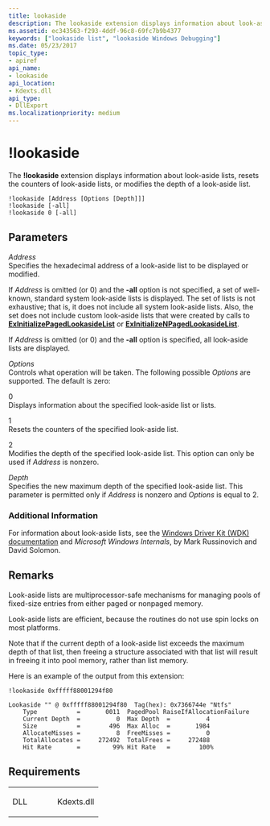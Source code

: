 ```yaml
---
title: lookaside
description: The lookaside extension displays information about look-aside lists, resets the counters of look-aside lists, or modifies the depth of a look-aside list.
ms.assetid: ec343563-f293-4ddf-96c8-69fc7b9b4377
keywords: ["lookaside list", "lookaside Windows Debugging"]
ms.date: 05/23/2017
topic_type:
- apiref
api_name:
- lookaside
api_location:
- Kdexts.dll
api_type:
- DllExport
ms.localizationpriority: medium
---
```


# !lookaside


The **!lookaside** extension displays information about look-aside lists, resets the counters of look-aside lists, or modifies the depth of a look-aside list.

```dbgcmd
!lookaside [Address [Options [Depth]]]
!lookaside [-all]
!lookaside 0 [-all]
```

## <span id="ddk__lookaside_dbg"></span><span id="DDK__LOOKASIDE_DBG"></span>Parameters


<span id="_______Address______"></span><span id="_______address______"></span><span id="_______ADDRESS______"></span> *Address*   
Specifies the hexadecimal address of a look-aside list to be displayed or modified.

If *Address* is omitted (or 0) and the **-all** option is not specified, a set of well-known, standard system look-aside lists is displayed. The set of lists is not exhaustive; that is, it does not include all system look-aside lists. Also, the set does not include custom look-aside lists that were created by calls to [**ExInitializePagedLookasideList**](https://docs.microsoft.com/windows-hardware/drivers/ddi/content/wdm/nf-wdm-exinitializepagedlookasidelist) or [**ExInitializeNPagedLookasideList**](https://docs.microsoft.com/windows-hardware/drivers/ddi/content/wdm/nf-wdm-exinitializenpagedlookasidelist).

If *Address* is omitted (or 0) and the **-all** option is specified, all look-aside lists are displayed.

<span id="_______Options______"></span><span id="_______options______"></span><span id="_______OPTIONS______"></span> *Options*   
Controls what operation will be taken. The following possible *Options* are supported. The default is zero:

<span id="0"></span>0  
Displays information about the specified look-aside list or lists.

<span id="1"></span>1  
Resets the counters of the specified look-aside list.

<span id="2"></span>2  
Modifies the depth of the specified look-aside list. This option can only be used if *Address* is nonzero.

<span id="_______Depth______"></span><span id="_______depth______"></span><span id="_______DEPTH______"></span> *Depth*   
Specifies the new maximum depth of the specified look-aside list. This parameter is permitted only if *Address* is nonzero and *Options* is equal to 2.

### <span id="Additional_Information"></span><span id="additional_information"></span><span id="ADDITIONAL_INFORMATION"></span>Additional Information

For information about look-aside lists, see the [Windows Driver Kit (WDK) documentation](https://go.microsoft.com/fwlink/p/?linkid=201141) and *Microsoft Windows Internals*, by Mark Russinovich and David Solomon.

Remarks
-------

Look-aside lists are multiprocessor-safe mechanisms for managing pools of fixed-size entries from either paged or nonpaged memory.

Look-aside lists are efficient, because the routines do not use spin locks on most platforms.

Note that if the current depth of a look-aside list exceeds the maximum depth of that list, then freeing a structure associated with that list will result in freeing it into pool memory, rather than list memory.

Here is an example of the output from this extension:

```dbgcmd
!lookaside 0xfffff88001294f80

Lookaside "" @ 0xfffff88001294f80  Tag(hex): 0x7366744e "Ntfs"
    Type           =       0011  PagedPool RaiseIfAllocationFailure
    Current Depth  =          0  Max Depth  =          4
    Size           =        496  Max Alloc  =       1984
    AllocateMisses =          8  FreeMisses =          0
    TotalAllocates =     272492  TotalFrees =     272488
    Hit Rate       =         99% Hit Rate   =        100%
```

Requirements
------------

<table>
<colgroup>
<col width="50%" />
<col width="50%" />
</colgroup>
<tbody>
<tr class="odd">
<td align="left"><p>DLL</p></td>
<td align="left">Kdexts.dll</td>
</tr>
</tbody>
</table>

 

 





